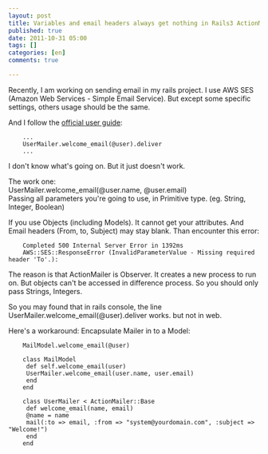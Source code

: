 ```yaml
---
layout: post
title: Variables and email headers always get nothing in Rails3 ActionMailer
published: true
date: 2011-10-31 05:00
tags: []
categories: [en]
comments: true

---
```


  
Recently, I am working on sending email in my rails project. I use AWS SES (Amazon Web Services - Simple Email Service). But except some specific settings, others usage should be the same.  
  
And I follow the [official user guide][2]:  

		...  
		UserMailer.welcome_email(@user).deliver  
		...  
		  
I don't know what's going on. But it just doesn't work.  
  
The work one:  
		UserMailer.welcome_email(@user.name, @user.email)  
		Passing all parameters you're going to use, in Primitive type. (eg. String, Integer, Boolean)  
  
If you use Objects (including Models). It cannot get your attributes. And Email headers (From, to, Subject) may stay blank. Than encounter this error:  
  
		Completed 500 Internal Server Error in 1392ms  
		AWS::SES::ResponseError (InvalidParameterValue - Missing required header 'To'.):  
		  
The reason is that ActionMailer is Observer. It creates a new process to run on. But objects can't be accessed in difference process. So you should only pass Strings, Integers.   
  
So you may found that in rails console, the line UserMailer.welcome_email(@user).deliver works. but not in web.  
  
Here's a workaround: Encapsulate Mailer in to a Model:  
  
		MailModel.welcome_email(@user)  
		  
		class MailModel  
		 def self.welcome_email(user)  
		 UserMailer.welcome_email(user.name, user.email)  
		 end  
		end  
		  
		class UserMailer < ActionMailer::Base  
		 def welcome_email(name, email)  
		 @name = name  
		 mail(:to => email, :from => "system@yourdomain.com", :subject => "Welcome!")  
		 end  
		end  
		

[2]: http://guides.rubyonrails.org/action_mailer_basics.html#walkthrough-to-generating-a-mailer
